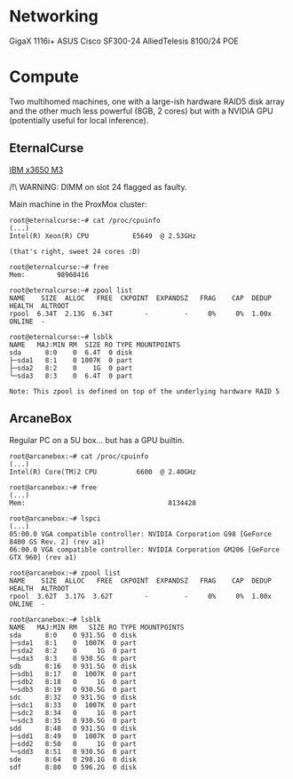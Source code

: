 # Networking

GigaX 1116i+ ASUS
Cisco SF300-24
AlliedTelesis 8100/24 POE

# Compute

Two multihomed machines, one with a large-ish hardware RAID5 disk array and the other much less powerful (8GB, 2 cores) but with a NVIDIA GPU (potentially useful for local inference).
 
## EternalCurse

[IBM x3650 M3](https://lenovopress.lenovo.com/tips0805-system-x3650-m3)

/!\ WARNING: DIMM on slot 24 flagged as faulty.

Main machine in the ProxMox cluster:

```
root@eternalcurse:~# cat /proc/cpuinfo
(...)
Intel(R) Xeon(R) CPU           E5649  @ 2.53GHz

(that's right, sweet 24 cores :D)

root@eternalcurse:~# free
Mem:        98960416

root@eternalcurse:~# zpool list
NAME    SIZE  ALLOC   FREE  CKPOINT  EXPANDSZ   FRAG    CAP  DEDUP    HEALTH  ALTROOT
rpool  6.34T  2.13G  6.34T        -         -     0%     0%  1.00x    ONLINE  -

root@eternalcurse:~# lsblk 
NAME   MAJ:MIN RM  SIZE RO TYPE MOUNTPOINTS
sda      8:0    0  6.4T  0 disk 
├─sda1   8:1    0 1007K  0 part 
├─sda2   8:2    0    1G  0 part 
└─sda3   8:3    0  6.4T  0 part 

Note: This zpool is defined on top of the underlying hardware RAID 5
```

## ArcaneBox

Regular PC on a 5U box... but has a GPU builtin.

```
root@arcanebox:~# cat /proc/cpuinfo
(...)
Intel(R) Core(TM)2 CPU          6600  @ 2.40GHz

root@arcanebox:~# free 
(...)
Mem:                                    8134428

root@arcanebox:~# lspci
(...)
05:00.0 VGA compatible controller: NVIDIA Corporation G98 [GeForce 8400 GS Rev. 2] (rev a1)
06:00.0 VGA compatible controller: NVIDIA Corporation GM206 [GeForce GTX 960] (rev a1)

root@arcanebox:~# zpool list
NAME    SIZE  ALLOC   FREE  CKPOINT  EXPANDSZ   FRAG    CAP  DEDUP    HEALTH  ALTROOT
rpool  3.62T  3.17G  3.62T        -         -     0%     0%  1.00x    ONLINE  -

root@arcanebox:~# lsblk 
NAME   MAJ:MIN RM   SIZE RO TYPE MOUNTPOINTS
sda      8:0    0 931.5G  0 disk 
├─sda1   8:1    0  1007K  0 part 
├─sda2   8:2    0     1G  0 part 
└─sda3   8:3    0 930.5G  0 part 
sdb      8:16   0 931.5G  0 disk 
├─sdb1   8:17   0  1007K  0 part 
├─sdb2   8:18   0     1G  0 part 
└─sdb3   8:19   0 930.5G  0 part 
sdc      8:32   0 931.5G  0 disk 
├─sdc1   8:33   0  1007K  0 part 
├─sdc2   8:34   0     1G  0 part 
└─sdc3   8:35   0 930.5G  0 part 
sdd      8:48   0 931.5G  0 disk 
├─sdd1   8:49   0  1007K  0 part 
├─sdd2   8:50   0     1G  0 part 
└─sdd3   8:51   0 930.5G  0 part 
sde      8:64   0 298.1G  0 disk 
sdf      8:80   0 596.2G  0 disk 
```

